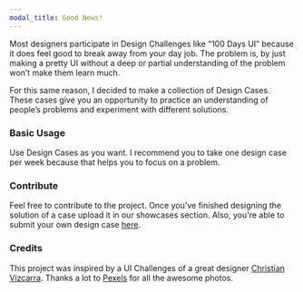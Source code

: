 ```yaml
---
modal_title: Good News!
---
```


Most designers participate in Design Challenges like “100 Days UI” because it does feel good to break away from your day job. The problem is, by just making a pretty UI without a deep or partial understanding of the problem won’t make them learn much.

For this same reason, I decided to make a collection of Design Cases. These cases give you an opportunity to practice an understanding of people’s problems and experiment with different solutions.

### Basic Usage

Use Design Cases as you want. I recommend you to take one design case per week because that helps you to focus on a problem.

### Contribute

Feel free to contribute to the project. Once you've finished designing the solution of a case upload it in our showcases section. Also, you're able to submit your own design case&nbsp;[here](http://bit.ly/2HS7zaY).

### Credits

This project was inspired by a UI Challenges of a great designer [Christian Vizcarra](https://dribbble.com/christianvizcarra). Thanks a lot to [Pexels](https://www.pexels.com) for all the awesome photos.